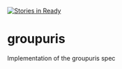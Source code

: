 [![Stories in Ready](https://badge.waffle.io/melvincarvalho/groupuris.png?label=ready&title=Ready)](https://waffle.io/melvincarvalho/groupuris)
# groupuris
Implementation of the groupuris spec
